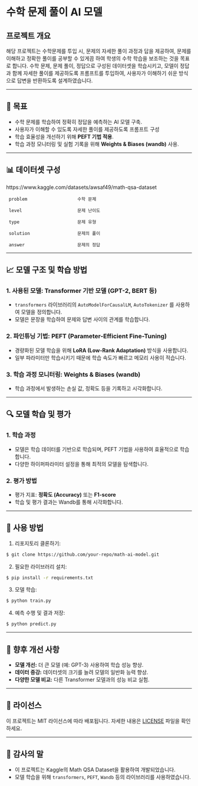 # 수학 문제 풀이 AI 모델 

## 프로젝트 개요

해당 프로젝트는 수학문제를 투입 시, 문제의 자세한 풀이 과정과 답을 제공하여, 문제를 이해하고 정확한 풀이를 공부할 수 있게끔 하여 학생의 수학 학습을 보조하는 것을 목표로 합니다. 수학 문제, 문제 풀이, 정답으로 구성된 데이터셋을 학습시키고, 모델이 정답과 함께 자세한 풀이를 제공하도록 프롬프트를 투입하여, 사용자가 이해하기 쉬운 방식으로 답변을 반환하도록 설계하였습니다. 

---

## 🎯 목표

- 수학 문제를 학습하여 정확히 정답을 예측하는 AI 모델 구축.
- 사용자가 이해할 수 있도록 자세한 풀이를 제공하도록 프롬프트 구성 
- 학습 효율성을 개선하기 위해 **PEFT 기법 적용**.
- 학습 과정 모니터링 및 실험 기록을 위해 **Weights & Biases (wandb)** 사용.

---

## 📊 데이터셋 구성

https\://www\.kaggle.com/datasets/awsaf49/math-qsa-dataset

     
     problem                   수학 문제
     
     level                     문제 난이도
     
     type                      문제 유형

     solution                  문제의 풀이

     answer                    문제의 정답

---

## 📈 모델 구조 및 학습 방법

### 1. 사용된 모델: **Transformer 기반 모델 (GPT-2, BERT 등)**

- `transformers` 라이브러리의 `AutoModelForCausalLM`, `AutoTokenizer` 를 사용하여 모델을 정의합니다.
- 모델은 문장을 학습하여 문제와 답변 사이의 관계를 학습합니다.

### 2. 파인튜닝 기법: **PEFT (Parameter-Efficient Fine-Tuning)**

- 경량화된 모델 학습을 위해 **LoRA (Low-Rank Adaptation)** 방식을 사용합니다.
- 일부 파라미터만 학습시키기 때문에 학습 속도가 빠르고 메모리 사용이 적습니다.

### 3. 학습 과정 모니터링: **Weights & Biases (wandb)**

- 학습 과정에서 발생하는 손실 값, 정확도 등을 기록하고 시각화합니다.

---

## 🔍 모델 학습 및 평가

### 1. 학습 과정

- 모델은 학습 데이터를 기반으로 학습되며, PEFT 기법을 사용하여 효율적으로 학습합니다.
- 다양한 하이퍼파라미터 설정을 통해 최적의 모델을 탐색합니다.

### 2. 평가 방법

- 평가 지표: **정확도 (Accuracy)** 또는 **F1-score**
- 학습 및 평가 결과는 Wandb를 통해 시각화합니다.

---

## 📌 사용 방법

1. 리포지토리 클론하기:

```bash
$ git clone https://github.com/your-repo/math-ai-model.git
```

2. 필요한 라이브러리 설치:

```bash
$ pip install -r requirements.txt
```

3. 모델 학습:

```bash
$ python train.py
```

4. 예측 수행 및 결과 저장:

```bash
$ python predict.py
```

---

## 🚀 향후 개선 사항

- **모델 개선:** 더 큰 모델 (예: GPT-3) 사용하여 학습 성능 향상.
- **데이터 증강:** 데이터셋의 크기를 늘려 모델의 일반화 능력 향상.
- **다양한 모델 비교:** 다른 Transformer 모델과의 성능 비교 실험.

---

## 📜 라이선스

이 프로젝트는 MIT 라이선스에 따라 배포됩니다. 자세한 내용은 [LICENSE](LICENSE) 파일을 확인하세요.

---

## 🙏 감사의 말

- 이 프로젝트는 Kaggle의 Math QSA Dataset을 활용하여 개발되었습니다.
- 모델 학습을 위해 `transformers`, `PEFT`, `Wandb` 등의 라이브러리를 사용하였습니다.

